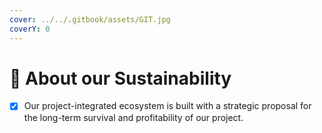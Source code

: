 ```yaml
---
cover: ../../.gitbook/assets/GIT.jpg
coverY: 0
---
```


# 📳 About our Sustainability

* [x] Our project-integrated ecosystem is built with a strategic proposal for the long-term survival and profitability of our project.
